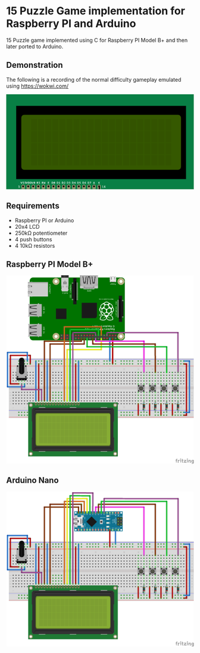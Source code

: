 # 15 Puzzle Game implementation for Raspberry PI and Arduino

15 Puzzle game implemented using C for Raspberry PI Model B+ and then later ported to Arduino.

## Demonstration

The following is a recording of the normal difficulty gameplay emulated using https://wokwi.com/

![15 Puzzle Normal Difficulty Gameplay](/15puzzle_normal_gameplay.gif "15 Puzzle Normal Difficulty Gameplay")

## Requirements

* Raspberry PI or Arduino
* 20x4 LCD
* 250kΩ potentiometer
* 4 push buttons
* 4 10kΩ resistors

## Raspberry PI Model B+

![Raspberry PI Fritzing Model](/15puzzle_rpi_bb.png "Raspberry PI Fritzing Breadboard Model")

## Arduino Nano

![Arduino Nano Fritzing Model](/15puzzle_arduino_bb.png "Arduino Nano Fritzing Breadboard Model")

